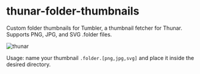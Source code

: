 # thunar-folder-thumbnails

Custom folder thumbnails for Tumbler, a thumbnail fetcher for Thunar. Supports PNG, JPG, and SVG .folder files.

![thunar](https://user-images.githubusercontent.com/35242550/182044695-83ac41f5-1ae4-44c9-b99b-85db8b48621c.png)

Usage: name your thumbnail `.folder.[png,jpg,svg]` and place it inside the desired directory.

